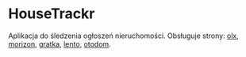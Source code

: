 # HouseTrackr
Aplikacja do śledzenia ogłoszeń nieruchomości. Obsługuje strony: [olx](https://www.olx.pl/), [morizon](https://www.morizon.pl/), [gratka](https://gratka.pl/), [lento](https://www.lento.pl/), [otodom](https://www.otodom.pl/).
